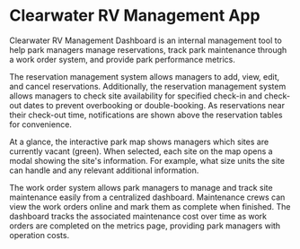 # Clearwater RV Management App
Clearwater RV Management Dashboard is an internal management tool to help park managers manage reservations, track park maintenance through a work order system, and provide park performance metrics.

The reservation management system allows managers to add, view, edit, and cancel reservations. Additionally, the reservation management system allows managers to check site availability for specified check-in and check-out dates to prevent overbooking or double-booking. As reservations near their check-out time, notifications are shown above the reservation tables for convenience.

At a glance, the interactive park map shows managers which sites are currently vacant (green). When selected, each site on the map opens a modal showing the site's information. For example, what size units the site can handle and any relevant additional information.

The work order system allows park managers to manage and track site maintenance easily from a centralized dashboard. Maintenance crews can view the work orders online and mark them as complete when finished. The dashboard tracks the associated maintenance cost over time as work orders are completed on the metrics page, providing park managers with operation costs.
